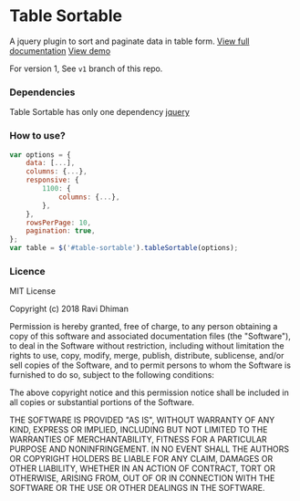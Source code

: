 # Table Sortable
A jquery plugin to sort and paginate data in table form. [View full documentation](https://ravid7000.github.io/table-sortable/) [View demo](https://ravid7000.github.io/table-sortable/story-latest.html)

For version 1, See `v1` branch of this repo.

### Dependencies
Table Sortable has only one dependency [jquery](https://jquery.com/)

### How to use?

```js
var options = {
    data: [...],
    columns: {...},
    responsive: {
        1100: {
            columns: {...},
        },
    },
    rowsPerPage: 10,
    pagination: true,
};
var table = $('#table-sortable').tableSortable(options);
```

### Licence

MIT License

Copyright (c) 2018 Ravi Dhiman

Permission is hereby granted, free of charge, to any person obtaining a copy
of this software and associated documentation files (the "Software"), to deal
in the Software without restriction, including without limitation the rights
to use, copy, modify, merge, publish, distribute, sublicense, and/or sell
copies of the Software, and to permit persons to whom the Software is
furnished to do so, subject to the following conditions:

The above copyright notice and this permission notice shall be included in all
copies or substantial portions of the Software.

THE SOFTWARE IS PROVIDED "AS IS", WITHOUT WARRANTY OF ANY KIND, EXPRESS OR
IMPLIED, INCLUDING BUT NOT LIMITED TO THE WARRANTIES OF MERCHANTABILITY,
FITNESS FOR A PARTICULAR PURPOSE AND NONINFRINGEMENT. IN NO EVENT SHALL THE
AUTHORS OR COPYRIGHT HOLDERS BE LIABLE FOR ANY CLAIM, DAMAGES OR OTHER
LIABILITY, WHETHER IN AN ACTION OF CONTRACT, TORT OR OTHERWISE, ARISING FROM,
OUT OF OR IN CONNECTION WITH THE SOFTWARE OR THE USE OR OTHER DEALINGS IN THE
SOFTWARE.
